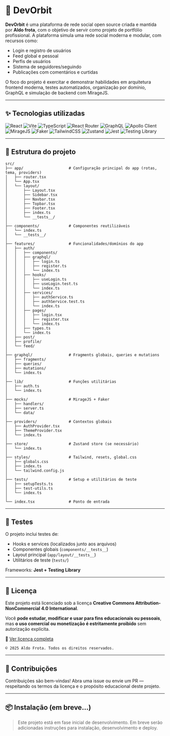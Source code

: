 # 🚀 DevOrbit

**DevOrbit** é uma plataforma de rede social open source criada e mantida por **Aldo frota**, com o objetivo de servir como projeto de portfólio profissional. A plataforma simula uma rede social moderna e modular, com recursos como:

- Login e registro de usuários
- Feed global e pessoal
- Perfis de usuários
- Sistema de seguidores/seguindo
- Publicações com comentários e curtidas

O foco do projeto é exercitar e demonstrar habilidades em arquitetura frontend moderna, testes automatizados, organização por domínio, GraphQL e simulação de backend com MirageJS.

---

## ✨ Tecnologias utilizadas

![React](https://img.shields.io/badge/-React-333333?style=flat&logo=react)
![Vite](https://img.shields.io/badge/-Vite-333333?style=flat&logo=vite)
![TypeScript](https://img.shields.io/badge/-TypeScript-333333?style=flat&logo=typescript)
![React Router](https://img.shields.io/badge/-React%20Router-333333?style=flat&logo=reactrouter)
![GraphQL](https://img.shields.io/badge/-GraphQL-333333?style=flat&logo=graphql)
![Apollo Client](https://img.shields.io/badge/-Apollo%20Client-333333?style=flat&logo=apollo-graphql)
![MirageJS](https://img.shields.io/badge/-MirageJS-333333?style=flat&logo=javascript)
![Faker](https://img.shields.io/badge/-Faker-333333?style=flat&logo=javascript)
![TailwindCSS](https://img.shields.io/badge/-TailwindCSS-333333?style=flat&logo=tailwindcss)
![Zustand](https://img.shields.io/badge/-Zustand-333333?style=flat&logo=zotero)
![Jest](https://img.shields.io/badge/-Jest-333333?style=flat&logo=jest)
![Testing Library](https://img.shields.io/badge/-Testing%20Library-333333?style=flat&logo=testing-library)

---

## 📁 Estrutura do projeto

```
src/
├── app/                    # Configuração principal do app (rotas, tema, providers)
│   ├── router.tsx
│   └── App.tsx
│   └── layout/
│       ├── Layout.tsx
│       ├── Sidebar.tsx
│       ├── Navbar.tsx
│       ├── Topbar.tsx
│       ├── Footer.tsx
│       ├── index.ts
│       └── __tests__/
│
├── components/             # Componentes reutilizáveis
│   └── index.ts
│   └── __tests__/
│
├── features/               # Funcionalidades/domínios do app
│   ├── auth/
│   │   ├── components/
│   │   ├── graphql/
│   │   │   ├── login.ts
│   │   │   ├── register.ts
│   │   │   └── index.ts
│   │   ├── hooks/
│   │   │   ├── useLogin.ts
│   │   │   ├── useLogin.test.ts
│   │   │   └── index.ts
│   │   ├── services/
│   │   │   ├── authService.ts
│   │   │   ├── authService.test.ts
│   │   │   └── index.ts
│   │   ├── pages/
│   │   │   ├── login.tsx
│   │   │   ├── register.tsx
│   │   │   └── index.ts
│   │   ├── types.ts
│   │   └── index.ts
│   ├── post/
│   ├── profile/
│   └── feed/
│
├── graphql/                # Fragments globais, queries e mutations
│   ├── fragments/
│   ├── queries/
│   ├── mutations/
│   └── index.ts
│
├── lib/                    # Funções utilitárias
│   ├── auth.ts
│   └── index.ts
│
├── mocks/                  # MirageJS + Faker
│   ├── handlers/
│   ├── server.ts
│   └── data/
│
├── providers/              # Contextos globais
│   ├── AuthProvider.tsx
│   ├── ThemeProvider.tsx
│   └── index.ts
│
├── store/                  # Zustand store (se necessário)
│   └── index.ts
│
├── styles/                 # Tailwind, resets, global.css
│   ├── globals.css
│   ├── index.ts
│   └── tailwind.config.js
│
├── tests/                  # Setup e utilitários de teste
│   ├── setupTests.ts
│   ├── test-utils.ts
│   └── index.ts
│
└── index.tsx               # Ponto de entrada
```

---

## 🧪 Testes

O projeto inclui testes de:

- Hooks e services (localizados junto aos arquivos)
- Componentes globais (`components/__tests__`)
- Layout principal (`app/layout/__tests__`)
- Utilitários de teste (`tests/`)

Frameworks: **Jest + Testing Library**

---

## 🛑 Licença

Este projeto está licenciado sob a licença **Creative Commons Attribution-NonCommercial 4.0 International**.

Você **pode estudar, modificar e usar para fins educacionais ou pessoais**, mas **o uso comercial ou monetização é estritamente proibido** sem autorização explícita.

🔗 [Ver licença completa](https://creativecommons.org/licenses/by-nc/4.0/)

```
© 2025 Aldo Frota. Todos os direitos reservados.
```

---

## 💬 Contribuições

Contribuições são bem-vindas! Abra uma issue ou envie um PR — respeitando os termos da licença e o propósito educacional deste projeto.

---

## 📦 Instalação (em breve...)

> Este projeto está em fase inicial de desenvolvimento. Em breve serão adicionadas instruções para instalação, desenvolvimento e deploy.
